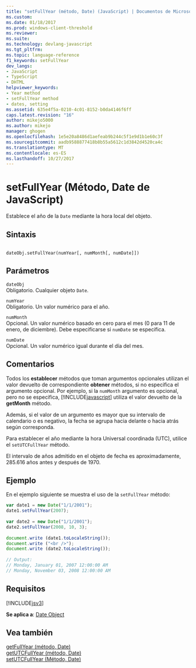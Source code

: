 ```yaml
---
title: "setFullYear (método, Date) (JavaScript) | Documentos de Microsoft"
ms.custom: 
ms.date: 01/18/2017
ms.prod: windows-client-threshold
ms.reviewer: 
ms.suite: 
ms.technology: devlang-javascript
ms.tgt_pltfrm: 
ms.topic: language-reference
f1_keywords: setFullYear
dev_langs:
- JavaScript
- TypeScript
- DHTML
helpviewer_keywords:
- Year method
- setFullYear method
- dates, setting
ms.assetid: 635e4f5a-0210-4c01-8152-b0da4146f6ff
caps.latest.revision: "16"
author: mikejo5000
ms.author: mikejo
manager: ghogen
ms.openlocfilehash: 1e5e20a8486d1aefeab9b244c5f1e9d1b1e60c3f
ms.sourcegitcommit: aadb9588877418b8b55a5612c1d3842d4520ca4c
ms.translationtype: MT
ms.contentlocale: es-ES
ms.lasthandoff: 10/27/2017
---
```

# <a name="setfullyear-method-date-javascript"></a>setFullYear (Método, Date de JavaScript)
Establece el año de la `Date` mediante la hora local del objeto.  
  
## <a name="syntax"></a>Sintaxis  
  
```  
  
dateObj.setFullYear(numYear[, numMonth[, numDate]])   
```  
  
## <a name="parameters"></a>Parámetros  
 `dateObj`  
 Obligatorio. Cualquier objeto `Date`.  
  
 `numYear`  
 Obligatorio. Un valor numérico para el año.  
  
 `numMonth`  
 Opcional. Un valor numérico basado en cero para el mes (0 para 11 de enero, de diciembre). Debe especificarse si `numDate` se especifica.  
  
 `numDate`  
 Opcional. Un valor numérico igual durante el día del mes.  
  
## <a name="remarks"></a>Comentarios  
 Todos los **establecer** métodos que toman argumentos opcionales utilizan el valor devuelto de correspondiente **obtener** métodos, si no especifica el argumento opcional. Por ejemplo, si la `numMonth` argumento es opcional, pero no se especifica, [!INCLUDE[javascript](../../javascript/includes/javascript-md.md)] utiliza el valor devuelto de la **getMonth** método.  
  
 Además, si el valor de un argumento es mayor que su intervalo de calendario o es negativo, la fecha se agrupa hacia delante o hacia atrás según corresponda.  
  
 Para establecer el año mediante la hora Universal coordinada (UTC), utilice el `setUTCFullYear` método.  
  
 El intervalo de años admitido en el objeto de fecha es aproximadamente, 285.616 años antes y después de 1970.  
  
## <a name="example"></a>Ejemplo  
 En el ejemplo siguiente se muestra el uso de la `setFullYear` método:  
  
```JavaScript  
var date1 = new Date("1/1/2001");  
date1.setFullYear(2007);  
  
var date2 = new Date("1/1/2001");  
date2.setFullYear(2008, 10, 3);   
  
document.write (date1.toLocaleString());  
document.write ("<br />");  
document.write (date2.toLocaleString());  
  
// Output:  
// Monday, January 01, 2007 12:00:00 AM  
// Monday, November 03, 2008 12:00:00 AM  
```  
  
## <a name="requirements"></a>Requisitos  
 [!INCLUDE[jsv3](../../javascript/reference/includes/jsv3-md.md)]  
  
 **Se aplica a**: [Date Object](../../javascript/reference/date-object-javascript.md)  
  
## <a name="see-also"></a>Vea también  
 [getFullYear (método, Date)](../../javascript/reference/getfullyear-method-date-javascript.md)   
 [getUTCFullYear (método, Date)](../../javascript/reference/getutcfullyear-method-date-javascript.md)   
 [setUTCFullYear (Método, Date)](../../javascript/reference/setutcfullyear-method-date-javascript.md)